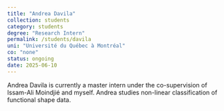 ```yaml
---
title: "Andrea Davila"
collection: students
category: students
degree: "Research Intern"
permalink: /students/davila
uni: "Université du Québec à Montréal"
co: "none"
status: ongoing
date: 2025-06-10
---
```


Andrea Davila is currently a master intern under the co-supervision of Issam-Ali Moindjié and myself. Andrea studies non-linear classification of functional shape data. 

